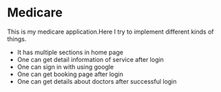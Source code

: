 # Medicare

This is my medicare application.Here I try to implement different kinds of things.

* It has multiple sections in home page
* One can get detail information of service after login
* One can sign in with using google
* One can get booking page after login
* One can get details about doctors after successful login

